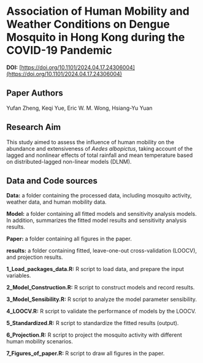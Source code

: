 # Association of Human Mobility and Weather Conditions on Dengue Mosquito in Hong Kong during the COVID-19 Pandemic

**DOI:** [https://doi.org/10.1101/2024.04.17.24306004](https://doi.org/10.1101/2024.04.17.24306004)

## Paper Authors

Yufan Zheng, Keqi Yue, Eric W. M. Wong, Hsiang-Yu Yuan

## Research Aim

This study aimed to assess the influence of human mobility on the abundance and extensiveness of *Aedes albopictus*, taking account of the lagged and nonlinear effects of total rainfall and mean temperature based on distributed-lagged non-linear models (DLNM).

## Data and Code sources

**Data:** a folder containing the processed data, including mosquito activity, weather data, and human mobility data.

**Model:** a folder containing all fitted models and sensitivity analysis models. In addition, summarizes the fitted model results and sensitivity analysis results.

**Paper:** a folder containing all figures in the paper.

**results:** a folder containing fitted, leave-one-out cross-validation (LOOCV), and projection results.

**1_Load_packages_data.R:** R script to load data, and prepare the input variables.

**2_Model_Construction.R:** R script to construct models and record results.

**3_Model_Sensibility.R:** R script to analyze the model parameter sensibility.

**4_LOOCV.R:** R script to validate the performance of models by the LOOCV.

**5_Standardized.R:** R script to standardize the fitted results (output).

**6_Projection.R:** R script to project the mosquito activity with different human mobility scenarios.

**7_Figures_of_paper.R:** R script to draw all figures in the paper.
